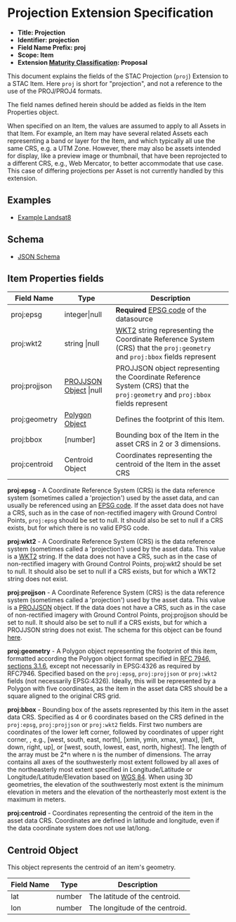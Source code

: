 # Projection Extension Specification

- **Title: Projection**
- **Identifier: projection**
- **Field Name Prefix: proj**
- **Scope: Item**
- **Extension [Maturity Classification](../README.md#extension-maturity): Proposal**

This document explains the fields of the STAC Projection (`proj`) Extension to a STAC Item. Here `proj` is short
for "projection", and not a reference to the use of the PROJ/PROJ4 formats.

The field names defined herein should be added as fields in the Item Properties object. 

When specified on an Item, the values are assumed to apply to all Assets in that Item.  For example, an Item may have 
several related Assets each representing a band or layer for the Item, and which typically all use the same CRS, 
e.g. a UTM Zone.  However, there may also be assets intended for display, like a preview image or thumbnail, that have 
been reprojected to a different CRS, e.g., Web Mercator, to better accommodate that use case.  This case of differing 
projections per Asset is not currently handled by this extension.

## Examples
- [Example Landsat8](examples/example-landsat8.json)

## Schema
- [JSON Schema](json-schema/schema.json)

## Item Properties fields

| Field Name       | Type                     | Description |
| ---------------- | ------------------------ | ----------- |
| proj:epsg        | integer\|null   | **Required** [EPSG code](http://www.epsg-registry.org/) of the datasource |
| proj:wkt2        | string \|null   | [WKT2](http://docs.opengeospatial.org/is/12-063r5/12-063r5.html) string representing the Coordinate Reference System (CRS) that the `proj:geometry` and `proj:bbox` fields represent |
| proj:projjson    | [PROJJSON Object](https://proj.org/usage/projjson.html) \|null   | PROJJSON object representing the Coordinate Reference System (CRS) that the `proj:geometry` and `proj:bbox` fields represent |
| proj:geometry    | [Polygon Object](https://geojson.org/schema/Polygon.json)  | Defines the footprint of this Item. |
| proj:bbox        | \[number]       | Bounding box of the Item in the asset CRS in 2 or 3 dimensions. |
| proj:centroid    | Centroid Object | Coordinates representing the centroid of the Item in the asset CRS |

**proj:epsg** - A Coordinate Reference System (CRS) is the data reference system (sometimes called a
'projection') used by the asset data, and can usually be referenced using an [EPSG code](http://epsg.io).
If the asset data does not have a CRS, such as in the case of non-rectified imagery with Ground Control
Points, `proj:epsg` should be set to null. It should also be set to null if a CRS exists, but for which
there is no valid EPSG code.

**proj:wkt2** - A Coordinate Reference System (CRS) is the data reference system (sometimes called a
'projection') used by the asset data. This value is a [WKT2](http://docs.opengeospatial.org/is/12-063r5/12-063r5.html) string.
If the data does not have a CRS, such as in the case of non-rectified imagery with Ground Control
Points, proj:wkt2 should be set to null. It should also be set to null if a CRS exists, but for which
a WKT2 string does not exist.

**proj:projjson** - A Coordinate Reference System (CRS) is the data reference system (sometimes called a
'projection') used by the asset data. This value is a [PROJJSON](https://proj.org/specifications/projjson.html) object.
If the data does not have a CRS, such as in the case of non-rectified imagery with Ground Control
Points, proj:projjson should be set to null. It should also be set to null if a CRS exists, but for which
a PROJJSON string does not exist. The schema for this object can be found [here](https://proj.org/schemas/v0.1/projjson.schema.json).

**proj:geometry** - A Polygon object representing the footprint of this item, formatted according the Polygon 
object format specified in [RFC 7946, sections 3.1.6](https://tools.ietf.org/html/rfc7946), except not necessarily 
in EPSG:4326 as required by RFC7946.  Specified based on the `proj:epsg`, `proj:projjson` or `proj:wkt2` fields (not necessarily EPSG:4326). 
Ideally, this will be represented by a Polygon with five coordinates, as the item in the asset data CRS should be 
a square aligned to the original CRS grid. 

**proj:bbox** - Bounding box of the assets represented by this item in the asset data CRS. Specified as 4 or 6 
coordinates based on the CRS defined in the `proj:epsg`, `proj:projjson` or `proj:wkt2` fields.  First two numbers are coordinates 
of the lower left corner, followed by coordinates of upper right corner, , e.g., \[west, south, east, north], 
\[xmin, ymin, xmax, ymax], \[left, down, right, up], or \[west, south, lowest, east, north, highest]. The length of the array must be 2*n where n is the number of dimensions. The array contains all axes of the southwesterly most extent followed by all axes of the northeasterly most extent specified in Longitude/Latitude or Longitude/Latitude/Elevation based on [WGS 84](http://www.opengis.net/def/crs/OGC/1.3/CRS84). When using 3D geometries, the elevation of the southwesterly most extent is the minimum elevation in meters and the elevation of the northeasterly most extent is the maximum in meters.

**proj:centroid** - Coordinates representing the centroid of the item in the asset data CRS.  Coordinates are 
defined in latitude and longitude, even if the data coordinate system does not use lat/long.

## Centroid Object

This object represents the centroid of an item's geometry.

| Field Name          | Type   | Description                                                  |
| ------------------- | ------ | ------------------------------------------------------------ |
| lat                 | number | The latitude of the centroid.  |
| lon                 | number | The longitude of the centroid. |
